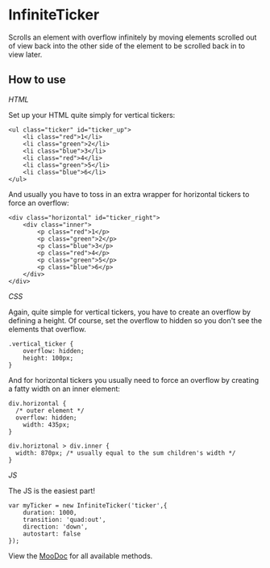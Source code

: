 InfiniteTicker
==============

Scrolls an element with overflow infinitely by moving elements scrolled out of view back into the other side of the element to be scrolled back in to view later.

How to use
----------

*HTML*

Set up your HTML quite simply for vertical tickers:

    <ul class="ticker" id="ticker_up">
    	<li class="red">1</li>
    	<li class="green">2</li>
    	<li class="blue">3</li>
    	<li class="red">4</li>
    	<li class="green">5</li>
    	<li class="blue">6</li>
    </ul>
	
And usually you have to toss in an extra wrapper for horizontal tickers to force an overflow:

    <div class="horizontal" id="ticker_right">
    	<div class="inner">
    		<p class="red">1</p>
    		<p class="green">2</p>
    		<p class="blue">3</p>
    		<p class="red">4</p>
    		<p class="green">5</p>
    		<p class="blue">6</p>
    	</div>
    </div>

*CSS*

Again, quite simple for vertical tickers, you have to create an overflow by defining a height.  Of course, set the overflow to hidden so you don't see the elements that overflow.

    .vertical_ticker {
    	overflow: hidden;
    	height: 100px;
    }

And for horizontal tickers you usually need to force an overflow by creating a fatty width on an inner element:

    div.horizontal {
      /* outer element */
      overflow: hidden;
    	width: 435px;
    }
    
    div.horiztonal > div.inner {
      width: 870px; /* usually equal to the sum children's width */
    }

*JS*

The JS is the easiest part!

    var myTicker = new InfiniteTicker('ticker',{
    	duration: 1000,
    	transition: 'quad:out',
    	direction: 'down',
    	autostart: false
    });
    
View the [MooDoc](http://moodocs.net/rpflo/mootools-rpflo/InfiniteTicker) for all available methods.